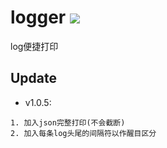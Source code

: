 # logger [![](https://jitpack.io/v/forgetman/logger.svg)](https://jitpack.io/#forgetman/logger)
log便捷打印

Update
------
+ v1.0.5: 
```text
1. 加入json完整打印(不会截断)
2. 加入每条log头尾的间隔符以作醒目区分
```
